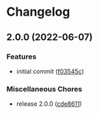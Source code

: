 # Changelog

## 2.0.0 (2022-06-07)


### Features

* initial commit ([f03545c](https://github.com/depixy/auth/commit/f03545ccf9ecbb4be131922e694744c8c0b12cec))


### Miscellaneous Chores

* release 2.0.0 ([cde8611](https://github.com/depixy/auth/commit/cde8611b18661cfc30b6025165d2cb46b0dffb88))
